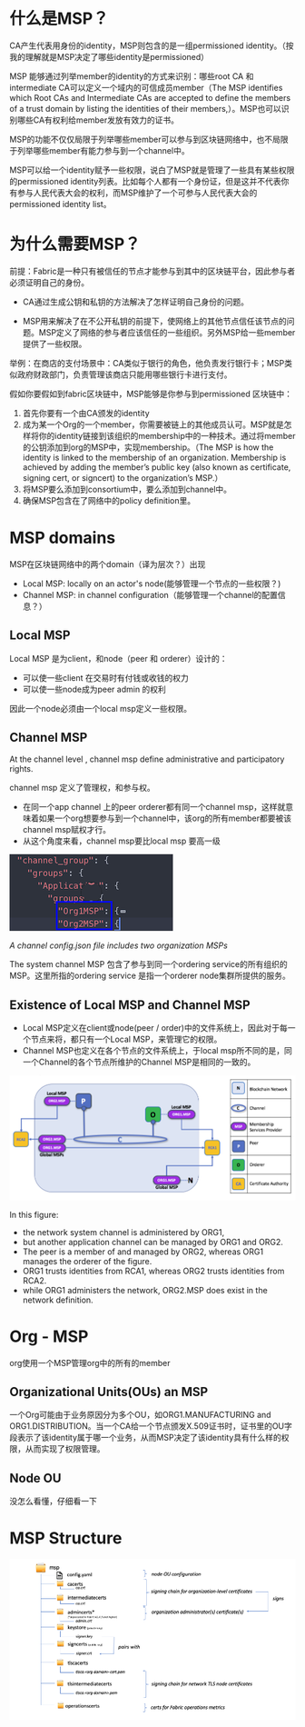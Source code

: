 # 什么是MSP？

CA产生代表用身份的identity，MSP则包含的是一组permissioned identity。（按我的理解就是MSP决定了哪些identity是permissioned）

MSP 能够通过列举member的identity的方式来识别：哪些root CA 和intermediate CA可以定义一个域内的可信成员member（The MSP identifies which Root CAs and Intermediate CAs are accepted to define the members of a trust domain by listing the identities of their members,）。MSP也可以识别哪些CA有权利给member发放有效力的证书。

MSP的功能不仅仅局限于列举哪些member可以参与到区块链网络中，也不局限于列举哪些member有能力参与到一个channel中。

MSP可以给一个identity赋予一些权限，说白了MSP就是管理了一些具有某些权限的permissioned identity列表。比如每个人都有一个身份证，但是这并不代表你有参与人民代表大会的权利，而MSP维护了一个可参与人民代表大会的permissioned identity list。





# 为什么需要MSP？

前提：Fabric是一种只有被信任的节点才能参与到其中的区块链平台，因此参与者必须证明自己的身份。

* CA通过生成公钥和私钥的方法解决了怎样证明自己身份的问题。

* MSP用来解决了在不公开私钥的前提下，使网络上的其他节点信任该节点的问题。MSP定义了网络的参与者应该信任的一些组织。另外MSP给一些member提供了一些权限。


举例：在商店的支付场景中：CA类似于银行的角色，他负责发行银行卡；MSP类似政府财政部门，负责管理该商店只能用哪些银行卡进行支付。

假如你要假如到fabric区块链中，MSP能够是你参与到permissioned 区块链中：
 1. 首先你要有一个由CA颁发的identity
 2. 成为某一个Org的一个member，你需要被链上的其他成员认可。MSP就是怎样将你的identity链接到该组织的membership中的一种技术。通过将member的公钥添加到org的MSP中，实现membership。（The MSP is how the identity is linked to the membership of an organization. Membership is achieved by adding the member’s public key (also known as certificate, signing cert, or signcert) to the organization’s MSP.）
 3. 将MSP要么添加到consortium中，要么添加到channel中。
 4. 确保MSP包含在了网络中的policy definition里。



# MSP domains

MSP在区块链网络中的两个domain（译为层次？）出现

* Local MSP: locally on an actor's node(能够管理一个节点的一些权限？)
* Channel MSP: in channel configuration（能够管理一个channel的配置信息？）

## Local MSP

Local MSP 是为client，和node（peer 和 orderer）设计的：

* 可以使一些client 在交易时有付钱或收钱的权力
* 可以使一些node成为peer admin 的权利

因此一个node必须由一个local msp定义一些权限。

## Channel MSP

At the channel level , channel msp define administrative and participatory rights.

channel msp 定义了管理权，和参与权。

* 在同一个app channel 上的peer orderer都有同一个channel msp，这样就意味着如果一个org想要参与到一个channel中，该org的所有member都要被该channel msp赋权才行。
* 从这个角度来看，channel msp要比local msp 要高一级

![](./images/ChannelMSPConfig.png)

*A channel config.json file includes two organization MSPs*

The system channel MSP 包含了参与到同一个ordering service的所有组织的MSP。这里所指的ordering service 是指一个orderer node集群所提供的服务。

## Existence of  Local MSP and Channel MSP

- Local MSP定义在client或node(peer / order)中的文件系统上，因此对于每一个节点来将，都只有一个Local MSP，来管理它的权限。
- Channel MSP也定义在各个节点的文件系统上，于local msp所不同的是，同一个Channel的各个节点所维护的Channel MSP是相同的一致的。

![Exitence](./images/ExistenceMSP.png)

In this figure:

- the network system channel is administered by ORG1, 
- but another application channel can be managed by ORG1 and ORG2. 
- The peer is a member of and managed by ORG2, whereas ORG1 manages the orderer of the figure. 
- ORG1 trusts identities from RCA1, whereas ORG2 trusts identities from RCA2. 
- while ORG1 administers the network, ORG2.MSP does exist in the network definition.



# Org - MSP

org使用一个MSP管理org中的所有的member

## Organizational Units(OUs) an MSP

一个Org可能由于业务原因分为多个OU，如ORG1.MANUFACTURING and ORG1.DISTRIBUTION。当一个CA给一个节点颁发X.509证书时，证书里的OU字段表示了该identity属于哪一个业务，从而MSP决定了该identity具有什么样的权限，从而实现了权限管理。

## Node OU 

没怎么看懂，仔细看一下



# MSP Structure 

![](./images/StructureMSP.png)



















